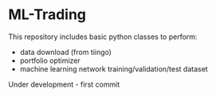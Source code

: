 # ML-Trading

This repository includes basic python classes to perform:
 - data download (from tiingo)
 - portfolio optimizer
 - machine learning network training/validation/test dataset

Under development - first commit
